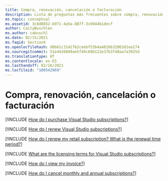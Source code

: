 ```yaml
---
title: Compra, renovación, cancelación o facturación
description: Lista de preguntas más frecuentes sobre compra, renovación y cancelación de suscripciones de Visual Studio
ms.topic: conceptual
ms.assetid: 3c8d8652-b971-4a5a-887f-3c6944b1decf
author: CaityBuschlen
ms.author: cabuschl
ms.date: 02/15/2021
ms.faqid: Section4
ms.openlocfilehash: d0b61c31427b2ceebf53b4a4816632063d1ee174
ms.sourcegitcommit: 51e4426889ae5f49c69b122e37b3f48aa7a3925d
ms.translationtype: HT
ms.contentlocale: es-ES
ms.lasthandoff: 02/16/2021
ms.locfileid: "100542969"
---
```

# <a name="purchasing-renewing-canceling-or-billing"></a>Compra, renovación, cancelación o facturación

[!INCLUDE [How do I purchase Visual Studio subscriptions?](includes/how-to-purchase-subscriber.md)]  

[!INCLUDE [How do I renew Visual Studio subscriptions?](includes/how-to-renew-subscriptions.md)]  

[!INCLUDE [How do I renew my retail subscription? What is the renewal time period?](includes/renewal-period.md)]

[!INCLUDE [What are the licensing terms for Visual Studio subscriptions?](includes/licensing-terms.md)]  

[!INCLUDE [How do I view my invoice?](includes/how-to-view-invoice.md)]  

[!INCLUDE [How do I cancel monthly and annual subscriptions?](includes/cancel-cloud-subs.md)]  